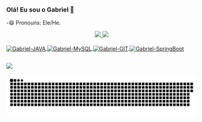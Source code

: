### Olá! Eu sou o Gabriel 👋

-😄 Pronouns: Ele/He.

<div align="center">
  <a href="https://github.com/Balb1no">
  <img height="165em" src="https://github-readme-stats.vercel.app/api?username=balb1no&show_icons=true&theme=midnightpurple&include_all_commits=true&count_private=true"/>
  <img height="165em" src="https://github-readme-stats.vercel.app/api/top-langs/?username=balb1no&layout=compact&langs_count=7&theme=midnight-purple"/>
</div> 
<div style="display: inline_block"><br>
  <img align="center" alt="Gabriel-JAVA" height="40" width="50" src="https://cdn.jsdelivr.net/gh/devicons/devicon/icons/java/java-original-wordmark.svg" />
  <img align="center" alt="Gabriel-MySQL" height="40" width="50" src="https://cdn.jsdelivr.net/gh/devicons/devicon/icons/mysql/mysql-original-wordmark.svg" />
  <img align="center" alt="Gabriel-GIT" height="40" width="50" src="https://cdn.jsdelivr.net/gh/devicons/devicon/icons/git/git-original.svg" />
  <img align="center" alt="Gabriel-SpringBoot" height="40" width="50" src="https://cdn.jsdelivr.net/gh/devicons/devicon/icons/spring/spring-original-wordmark.svg" />
</div>
  
  ##
  
  <div>
    <a href = "mailto:gbalbino098@gmail.com"><img src="https://img.shields.io/badge/Gmail-D14836?style=for-the-badge&logo=gmail&logoColor=white"></a>
    
![Snake animation](https://github.com/Balb1no/Balb1no/blob/output/github-contribution-grid-snake.svg)  
  
  </div>
